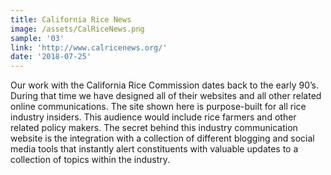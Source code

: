 ```yaml
---
title: California Rice News
image: /assets/CalRiceNews.png
sample: '03'
link: 'http://www.calricenews.org/'
date: '2018-07-25'
---
```

Our work with the California Rice Commission dates back to the early 90’s. During that time we have designed all of their websites and all other related online communications. The site shown here is purpose-built for all rice industry insiders. This audience would include rice farmers and other related policy makers. The secret behind this industry communication website is the integration with a collection of different blogging and social media tools that instantly alert constituents with valuable updates to a collection of topics within the industry.
